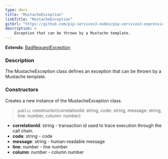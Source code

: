 ```yaml
---
type: docs
title: "MustacheException"
linkTitle: "MustacheException"
gitUrl: "https://github.com/pip-services3-nodex/pip-services3-expressions-nodex"
description: > 
    Exception that can be thrown by a Mustache template.
---
```


**Extends**: [BadRequestException](../../../commons/errors/bad_request_exception)

### Description

The MustacheException class defines an exception that can be thrown by a Mustache template.

### Constructors
Creates a new instance of the MustacheException class.

> `public` constructor(correlationId: string, code: string, message: string, line: number, column: number)

- **correlationId**: string - transaction id used to trace execution through the call chain.
- **code**: string - code
- **message**: string - human-readable message
- **line**: number - line number
- **column**: number - column number
